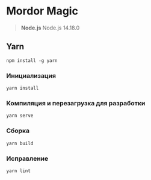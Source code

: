 # Mordor Magic

> **Node.js** Node.js 14.18.0

## Yarn

`npm install -g yarn`

### Инициализация
```
yarn install
```

### Компиляция и перезагрузка для разработки
```
yarn serve
```

### Сборка
```
yarn build
```

### Исправление
```
yarn lint
```
